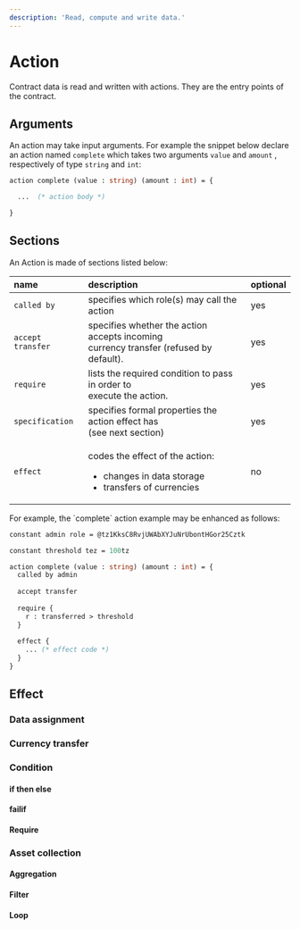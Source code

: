 ```yaml
---
description: 'Read, compute and write data.'
---
```


# Action

Contract data is read and written with actions. They are the entry points of the contract.

## Arguments

An action may take input arguments. For example the snippet below declare an action named `complete` which takes two arguments `value` and `amount` , respectively of type `string` and `int`:

```ocaml
action complete (value : string) (amount : int) = {

  ...  (* action body *)

}
```

## Sections

An Action is made of sections listed below:

<table>
  <thead>
    <tr>
      <th style="text-align:left">name</th>
      <th style="text-align:left">description</th>
      <th style="text-align:left">optional</th>
    </tr>
  </thead>
  <tbody>
    <tr>
      <td style="text-align:left"><code>called by</code>
      </td>
      <td style="text-align:left">specifies which role(s) may call the action</td>
      <td style="text-align:left">yes</td>
    </tr>
    <tr>
      <td style="text-align:left"><code>accept transfer</code>
      </td>
      <td style="text-align:left">specifies whether the action accepts incoming
        <br />currency transfer (refused by default).</td>
      <td style="text-align:left">yes</td>
    </tr>
    <tr>
      <td style="text-align:left"><code>require</code>
      </td>
      <td style="text-align:left">lists the required condition to pass in order to
        <br />execute the action.</td>
      <td style="text-align:left">yes</td>
    </tr>
    <tr>
      <td style="text-align:left"><code>specification</code>
      </td>
      <td style="text-align:left">specifies formal properties the action effect has
        <br />(see next section)</td>
      <td style="text-align:left">yes</td>
    </tr>
    <tr>
      <td style="text-align:left"><code>effect</code>
      </td>
      <td style="text-align:left">
        <p>codes the effect of the action:</p>
        <ul>
          <li>changes in data storage</li>
          <li>transfers of currencies</li>
        </ul>
      </td>
      <td style="text-align:left">no</td>
    </tr>
  </tbody>
</table>For example, the `complete` action example may be enhanced as follows:

```ocaml
constant admin role = @tz1KksC8RvjUWAbXYJuNrUbontHGor25Cztk

constant threshold tez = 100tz

action complete (value : string) (amount : int) = {
  called by admin
  
  accept transfer
  
  require {
    r : transferred > threshold
  }
  
  effect {
    ... (* effect code *)
  }
}
```

## Effect

### Data assignment

### Currency transfer

### Condition

#### if then else

#### failif

#### Require

### Asset collection

#### Aggregation

#### Filter

#### Loop





